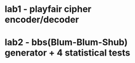 # lab1 - playfair cipher encoder/decoder
# lab2 - bbs(Blum-Blum-Shub) generator + 4 statistical tests